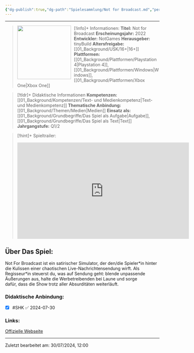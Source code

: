 ```yaml
---
{"dg-publish":true,"dg-path":"Spielesammlung/Not for Broadcast.md","permalink":"/spielesammlung/not-for-broadcast/","noteIcon":"1"}
---
```


---
>[!info]+ Informationen:
><img src="https://images.igdb.com/igdb/image/upload/t_cover_big/co5bcn.webp" style="float:left;height:175px;padding-right:10px">**Titel:** Not for Broadcast
>**Erscheinungsjahr:** 2022
>**Entwickler:** NotGames
>**Herausgeber:** tinyBuild
>**Altersfreigabe:** [[01_Background/USK/16+\|16+]]
>**Plattformen:** [[01_Background/Plattformen/Playstation 4\|Playstation 4]],[[01_Background/Plattformen/Windows\|Windows]],[[01_Background/Plattformen/Xbox One\|Xbox One]]

>[!tldr]+ Didaktische Informationen
>**Kompetenzen:** [[01_Background/Kompetenzen/Text- und Medienkompetenz\|Text- und Medienkompetenz]]
>**Thematische Anbindung:** [[01_Background/Themen/Medien\|Medien]]
>**Einsatz als:** [[01_Background/Grundbegriffe/Das Spiel als Aufgabe\|Aufgabe]],[[01_Background/Grundbegriffe/Das Spiel als Text\|Text]]
>**Jahrgangstufe:** Q1/2

>[!hint]+ Spieltrailer:
><iframe width="560" height="315" src="https://www.youtube.com/embed/Ey_Ips4WId8?si=29h7X8BvFeX-lK9J" title="YouTube video player" frameborder="0" allow="accelerometer; autoplay; clipboard-write; encrypted-media; gyroscope; picture-in-picture; web-share" referrerpolicy="strict-origin-when-cross-origin" allowfullscreen></iframe>


## Über Das Spiel:
Not For Broadcast ist ein satirischer Simulator, der den/die Spieler\*in hinter die Kulissen einer chaotischen Live-Nachrichtensendung wirft. Als Regisseur\*in steuerst du, was auf Sendung geht: blende unpassende Äußerungen aus, halte die Werbetreibenden bei Laune und sorge dafür, dass die Show trotz aller Absurditäten weiterläuft.
### Didaktische Anbindung:
- [x]  #SHK ✅ 2024-07-30
### Links:
[Offizielle Webseite](https://www.notforbroadcastgame.com)

---
Zuletzt bearbeitet am: 30/07/2024, 12:00